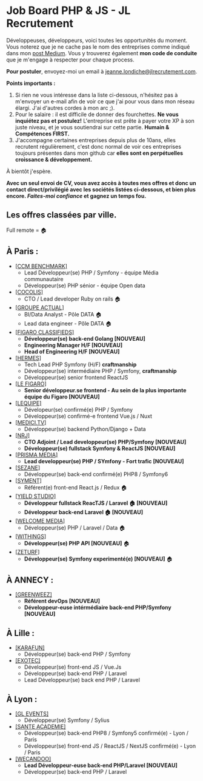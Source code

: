 # Job Board PHP & JS - JL Recrutement

Développeuses, développeurs, voici toutes les opportunités du moment. Vous noterez que je ne cache pas le nom des entreprises comme indiqué dans mon <a href="https://medium.com/@jlondiche/jarr%C3%AAte-le-recrutement-propri%C3%A9taire-je-d%C3%A9marre-l-open-source-6e33463aec9">post Medium</a>. Vous y trouverez également **mon code de conduite** que je m'engage à respecter pour chaque process.

**Pour postuler**, envoyez-moi un email à <a href="mailto:jeanne.londiche@jlrecrutement.com">jeanne.londiche@jlrecrutement.com</a>.

**Points importants :** 
1. Si rien ne vous intéresse dans la liste ci-dessous, n'hésitez pas à m'envoyer un e-mail afin de voir ce que j'ai pour vous dans mon réseau élargi. J'ai d'autres cordes à mon arc ;).
2. Pour le salaire : il est difficile de donner des fourchettes. **Ne vous inquiétez pas et postulez!** L'entreprise est prête à payer votre XP à son juste niveau, et je vous soutiendrai sur cette partie. **Humain & Compétences FIRST.**
3. J'accompagne certaines entreprises depuis plus de 10ans, elles recrutent régulièrement, c'est donc normal de voir ces entreprises toujours présentes dans mon github car **elles sont en perpétuelles croissance & développement.**

À bientôt j'espère.

**Avec un seul envoi de CV, vous avez accès à toutes mes offres et donc un contact direct/privilégié avec les sociétés listées ci-dessous, et bien plus encore. _Faites-moi confiance_ et gagnez un temps fou.**


## Les offres classées par ville.
Full remote = 🏠

## À Paris : 

- <a href="https://github.com/jlondiche/job-board-php/blob/master/CCM%20BENCHMARK.md">[CCM BENCHMARK]</a>
	- Lead Développeur(se) PHP / Symfony - équipe Média communautaire
	- Développeur(se) PHP sénior - équipe Open data
- <a href="https://github.com/jlondiche/job-board-php/blob/master/COCOLIS.md">[COCOLIS]</a>
	- CTO / Lead developer Ruby on rails 🏠
- <a href="https://github.com/jlondiche/job-board-php/blob/master/GROUPE%20ACTUAL.md">[GROUPE ACTUAL]</a> 
	- BI/Data Analyst - Pôle DATA 🏠
	- Lead data engineer - Pôle DATA 🏠
- <a href="https://github.com/jlondiche/job-board-php/blob/master/FIGARO CLASSIFIEDS.md">[FIGARO CLASSIFIEDS]</a>
	- **Développeur(se) back-end Golang [NOUVEAU]**
	- **Engineering Manager H/F [NOUVEAU]**
	- **Head of Engineering H/F [NOUVEAU]**
- <a href="https://github.com/jlondiche/job-board-php/blob/master/HERMES.md">[HERMES]</a> 
	- Tech Lead PHP Symfony (H/F) **craftmanship**
	- Développeur(se) intermédiaire PHP / Symfony, **craftmanship**
	- Développeur(se) senior frontend ReactJS
- <a href="https://github.com/jlondiche/job-board-php/blob/master/LE%20FIGARO.md">[LE FIGARO]</a>
	- **Senior développeur.se frontend - Au sein de la plus importante équipe du Figaro [NOUVEAU]**
- <a href="https://github.com/jlondiche/job-board-php/blob/master/LEQUIPE.md">[LEQUIPE]</a>
	- Dévelopeur(se) confirmé(e) PHP / Symfony
	- Développeur(se) confirmé-e frontend Vue.js / Nuxt
- <a href="https://github.com/jlondiche/job-board-php/blob/master/MEDICI.md">[MEDICI.TV]</a> 
	- Développeur(se) backend Python/Django + Data
- <a href="https://github.com/jlondiche/job-board-php/blob/master/NRJ.md">[NRJ]</a> 
	- **CTO Adjoint / Lead developpeur(se) PHP/Symfony [NOUVEAU]**
	- **Développeur(se) fullstack Symfony & ReactJS [NOUVEAU]**
- <a href="https://github.com/jlondiche/job-board-php/blob/master/PRISMA%20MEDIA.md">[PRISMA MEDIA]</a> 
	- **Lead developpeur(se) PHP / SYmfony - Fort trafic [NOUVEAU]** 
- <a href="https://github.com/jlondiche/job-board-php/blob/master/SEZANE.md">[SEZANE]</a>  
	- Développeur(se) back-end confirmé(e) PHP8 / Symfony6
- <a href="https://github.com/jlondiche/job-board-php/blob/master/SYMENT.md">[SYMENT]</a>  
	- Référent(e) front-end React.js / Redux 🏠
- <a href="https://github.com/jlondiche/job-board-php/blob/master/YIELD%20STUDIO.md">[YIELD STUDIO]</a>  
	- **Développeur fullstack ReacTJS / Laravel 🏠 [NOUVEAU]** 
	- **Développeur back-end Laravel 🏠 [NOUVEAU]** 
- <a href="https://github.com/jlondiche/job-board-php/blob/master/WELCOME%20MEDIA.md">[WELCOME MEDIA]</a>  
	- Développeur(se) PHP / Laravel / Data 🏠
- <a href="https://github.com/jlondiche/job-board-php/blob/master/WITHINGS.md">[WITHINGS]</a>  
	- **Développeur(se) PHP API [NOUVEAU]** 🏠
- <a href="https://github.com/jlondiche/job-board-php/blob/master/ZETURF.md">[ZETURF]</a>  
	- **Développeur(se) Symfony experimenté(e) [NOUVEAU]** 🏠

## À ANNECY :

- <a href="https://github.com/jlondiche/job-board-php/blob/master/GREENWEEZ.md">[GREENWEEZ]</a>
	- **Référent devOps [NOUVEAU]**
	- **Développeur-euse intérmédiaire back-end PHP/Symfony [NOUVEAU]**

## À Lille :

- <a href="https://github.com/jlondiche/job-board-php/blob/master/KARAFUN.md">[KARAFUN]</a> 
	- Développeur(se) back-end PHP / Symfony
- <a href="https://github.com/jlondiche/job-board-php/blob/master/EXOTEC.md">[EXOTEC]</a> 
	- Développeur(se) front-end JS / Vue.Js
	- Développeur(se) back-end PHP / Laravel
	- Lead Développeur(se) back end PHP / Laravel

## À Lyon : 

- <a href="https://github.com/jlondiche/job-board-php/blob/master/GL%20EVENTS.md">[GL EVENTS]</a>
	- Développeur(se) Symfony / Sylius
- <a href="https://github.com/jlondiche/job-board-php/blob/master/SANTE%20ACADEMIE.md">[SANTE ACADEMIE]</a> 
	- Développeur(se) back-end PHP8 / Symfony5 confirmé(e) - Lyon / Paris
	- Développeur(se) front-end JS / ReactJS / NextJS confirmé(e) - Lyon / Paris
- <a href="https://github.com/jlondiche/job-board-php/blob/master/WECANDOO.md">[WECANDOO]</a> 
	- **Lead Développeur-euse back-end PHP/Laravel [NOUVEAU]**
	- Développeur(se) back-end PHP / Laravel
